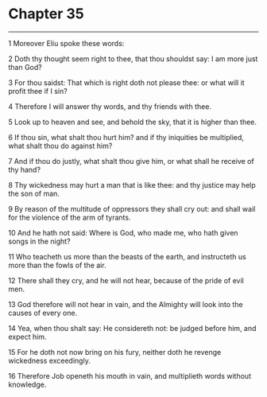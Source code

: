 # Chapter 35

***

1 Moreover Eliu spoke these words:

2 Doth thy thought seem right to thee, that thou shouldst say: I am more just than God?

3 For thou saidst: That which is right doth not please thee: or what will it profit thee if I sin?

4 Therefore I will answer thy words, and thy friends with thee.

5 Look up to heaven and see, and behold the sky, that it is higher than thee.

6 If thou sin, what shalt thou hurt him? and if thy iniquities be multiplied, what shalt thou do against him?

7 And if thou do justly, what shalt thou give him, or what shall he receive of thy hand?

8 Thy wickedness may hurt a man that is like thee: and thy justice may help the son of man.

9 By reason of the multitude of oppressors they shall cry out: and shall wail for the violence of the arm of tyrants.

10 And he hath not said: Where is God, who made me, who hath given songs in the night?

11 Who teacheth us more than the beasts of the earth, and instructeth us more than the fowls of the air.

12 There shall they cry, and he will not hear, because of the pride of evil men.

13 God therefore will not hear in vain, and the Almighty will look into the causes of every one.

14 Yea, when thou shalt say: He considereth not: be judged before him, and expect him.

15 For he doth not now bring on his fury, neither doth he revenge wickedness exceedingly.

16 Therefore Job openeth his mouth in vain, and multiplieth words without knowledge.

